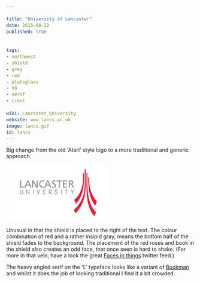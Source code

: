 ```yaml
---

title: "University of Lancaster"
date: 2015-08-22
published: true


tags:
- northwest
- shield
- grey
- red
- plateglass
- n8
- serif
- crest

wiki: Lancaster_University
website: www.lancs.ac.uk
image: lancs.gif
id: lancs
---
```


Big change from the old 'Atari' style logo to a more traditional and generic approach.

![Old logo](/images/logospotter/lancs-old.gif)

Unusual in that the shield is placed to the right of the text. The colour combination of red and a rather insipid gray, means the bottom half of the shield fades to the background. The placement of the red roses and book in the shield also creates an odd face, that once seen is hard to shake. (For more in that vein, have a look the great [Faces in things](https://twitter.com/facespics) twitter feed.)

The heavy angled serif on the 'L' typeface looks like a variant of [Bookman](https://en.wikipedia.org/wiki/Bookman_(typeface)) and whilst it does the job of looking traditional I find it a bit crowded.
